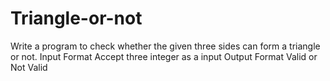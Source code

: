 # Triangle-or-not
Write a program to check whether the given three sides can form a triangle or not.  Input Format Accept three integer as a input  Output Format Valid or Not Valid
